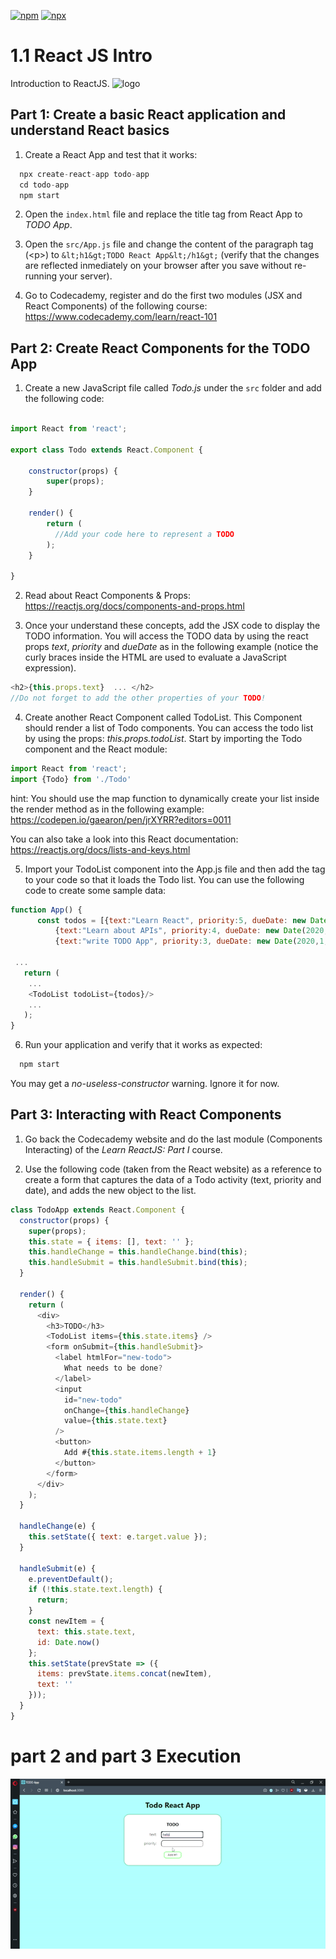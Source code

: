 [![npm](https://img.shields.io/badge/npm-v6.13.4-red.svg)](https://www.npmjs.com/)
[![npx](https://img.shields.io/badge/dependencies-npx-orange)](https://www.npmjs.com/package/npx)

# 1.1 React JS Intro
Introduction to ReactJS.
![logo](https://logos-download.com/wp-content/uploads/2016/09/React_logo_wordmark.png)
## Part 1: Create a basic React application and understand React basics

1. Create a React App and test that it works:

```javascript
  npx create-react-app todo-app
  cd todo-app
  npm start
```
2. Open the `index.html` file and replace the title tag from React App to _TODO App_.

3. Open the `src/App.js` file and change the content of the paragraph tag (&lt;p&gt;) to `&lt;h1&gt;TODO React App&lt;/h1&gt;` (verify that the changes are reflected inmediately on your browser after you save without re-running your server).

4. Go to Codecademy, register and do the first two modules (JSX and React Components) of the following course: https://www.codecademy.com/learn/react-101

## Part 2: Create React Components for the TODO App

1. Create a new JavaScript file called *Todo.js* under the `src` folder and add the following code: 

```javascript

import React from 'react';

export class Todo extends React.Component {

    constructor(props) {
        super(props);
    }   

    render() {
        return (  
          //Add your code here to represent a TODO
        );
    }

}
```
2. Read about React Components & Props:  https://reactjs.org/docs/components-and-props.html

3. Once your understand these concepts, add the JSX code to display the TODO information. You will access the TODO data by using the react props *text*,  *priority* and *dueDate* as in the following example (notice the curly braces inside the HTML are used to evaluate a JavaScript expression).

```javascript
<h2>{this.props.text}  ... </h2> 
//Do not forget to add the other properties of your TODO!
```

4. Create another React Component called TodoList. This Component should render a list of Todo components. You can access the todo list by using the props: *this.props.todoList*. Start by importing the Todo component and the React module:

```javascript
import React from 'react';
import {Todo} from './Todo'
```

hint: You should use the map function to dynamically create your list inside the render method as in the following example: https://codepen.io/gaearon/pen/jrXYRR?editors=0011

You can also take a look into this React documentation: https://reactjs.org/docs/lists-and-keys.html 

5. Import your TodoList component into the App.js file and then add the <TodoList> tag to your code so that it loads the Todo list.
  You can use the following code to create some sample data:

```javascript
function App() {
      const todos = [{text:"Learn React", priority:5, dueDate: new Date() },
          {text:"Learn about APIs", priority:4, dueDate: new Date(2020,1,23) },
          {text:"write TODO App", priority:3, dueDate: new Date(2020,1,30) }];
 
 ...
   return (
    ...
    <TodoList todoList={todos}/>
    ...
   );
}
```

6. Run your application and verify that it works as expected:

```javascript
  npm start 
```

You may get a _no-useless-constructor_ warning. Ignore it for now.

## Part 3: Interacting with React Components

1. Go back the Codecademy website and do the last module (Components Interacting) of the _Learn ReactJS: Part I_ course.

2. Use the following code (taken from the React website) as a reference to create a form that captures the data of a Todo activity (text, priority and date), and adds the new object to the list.

```javascript
class TodoApp extends React.Component {
  constructor(props) {
    super(props);
    this.state = { items: [], text: '' };
    this.handleChange = this.handleChange.bind(this);
    this.handleSubmit = this.handleSubmit.bind(this);
  }

  render() {
    return (
      <div>
        <h3>TODO</h3>
        <TodoList items={this.state.items} />
        <form onSubmit={this.handleSubmit}>
          <label htmlFor="new-todo">
            What needs to be done?
          </label>
          <input
            id="new-todo"
            onChange={this.handleChange}
            value={this.state.text}
          />
          <button>
            Add #{this.state.items.length + 1}
          </button>
        </form>
      </div>
    );
  }

  handleChange(e) {
    this.setState({ text: e.target.value });
  }

  handleSubmit(e) {
    e.preventDefault();
    if (!this.state.text.length) {
      return;
    }
    const newItem = {
      text: this.state.text,
      id: Date.now()
    };
    this.setState(prevState => ({
      items: prevState.items.concat(newItem),
      text: ''
    }));
  }
}
```

# part 2 and part 3 Execution

![gift](public/img/test.gif)
